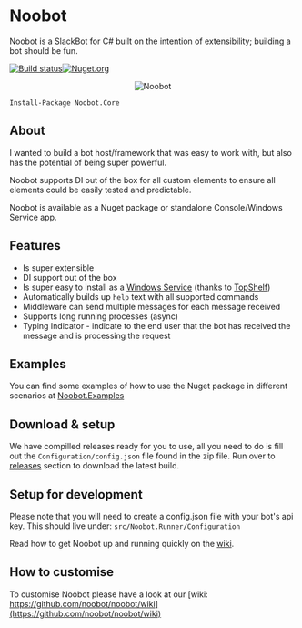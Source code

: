 # Noobot
Noobot is a SlackBot for C# built on the intention of extensibility; building a bot should be fun.

[![Build status](https://ci.appveyor.com/api/projects/status/lvhpuswmafwv84kw?svg=true)](https://ci.appveyor.com/project/Workshop2/noobot)[![Nuget.org](https://img.shields.io/nuget/v/Noobot.Core.svg?style=flat)](https://www.nuget.org/packages/Noobot.Core)

<p align="center">
<img src="https://github.com/noobot/noobot/blob/master/img/noobot-small.png" alt="Noobot" />
</p>

```
Install-Package Noobot.Core
```

## About
I wanted to build a bot host/framework that was easy to work with, but also has the potential of being super powerful. 

Noobot supports DI out of the box for all custom elements to ensure all elements could be easily tested and predictable. 

Noobot is available as a Nuget package or standalone Console/Windows Service app.

## Features

 - Is super extensible
 - DI support out of the box
 - Is super easy to install as a [Windows Service](https://github.com/noobot/noobot/wiki/Install-as-Windows-Service) (thanks to [TopShelf](https://github.com/Topshelf/Topshelf))
 - Automatically builds up `help` text with all supported commands
 - Middleware can send multiple messages for each message received
 - Supports long running processes (async)
 - Typing Indicator - indicate to the end user that the bot has received the message and is processing the request

## Examples
You can find some examples of how to use the Nuget package in different scenarios at [Noobot.Examples](https://github.com/noobot/Noobot.Examples)

## Download & setup
We have compilled releases ready for you to use, all you need to do is fill out the `Configuration/config.json` file found in the zip file. Run over to [releases](https://github.com/noobot/noobot/releases) section to download the latest build.

## Setup for development
Please note that you will need to create a config.json file with your bot's api key. This should live under:
`src/Noobot.Runner/Configuration`

Read how to get Noobot up and running quickly on the [wiki](https://github.com/noobot/noobot/wiki/Getting-Started-With-Noobot#get-noobot-up-and-running-quickly).

## How to customise
To customise Noobot please have a look at our [wiki: https://github.com/noobot/noobot/wiki](https://github.com/noobot/noobot/wiki)
